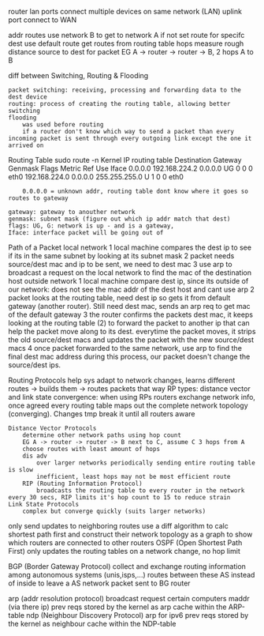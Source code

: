 router
    lan ports
        connect multiple devices on same network (LAN)
    uplink port
        connect to WAN

addr routes
    use network B to get to network A
    if not set route for specifc dest use default route
    get routes from routing table
hops
    measure rough distance source to dest for packet
    EG A -> router -> router -> B, 2 hops A to B

diff between Switching, Routing & Flooding

    packet switching: receiving, processing and forwarding data to the dest device
    routing: process of creating the routing table, allowing better switching
    flooding
        was used before routing
        if a router don't know which way to send a packet than every incoming packet is sent through every outgoing link except the one it arrived on

Routing Table
    sudo route -n
        Kernel IP routing table
        Destination     Gateway         Genmask         Flags Metric Ref    Use Iface
        0.0.0.0         192.168.224.2   0.0.0.0         UG    0      0        0 eth0
        192.168.224.0   0.0.0.0         255.255.255.0   U     1      0        0 eth0

        0.0.0.0 = unknown addr, routing table dont know where it goes so routes to gateway

    gateway: gateway to anouther network
    genmask: subnet mask (figure out which ip addr match that dest)
    flags: UG, G: network is up - and is a gateway,
    Iface: interface packet will be going out of

Path of a Packet
    local network
        1 local machine compares the dest ip to see if its in the same subnet by looking at its subnet mask
        2 packet needs source/dest mac and ip to be sent, we need to dest mac
        3 use arp to broadcast a request on the local network to find the mac of the destination host
    outside network
        1 local machine compare dest ip, since its outside of our network: does not see the mac addr of the dest host and cant use arp
        2 packet looks at the routing table, need dest ip so gets it from default gateway (another router). Still need dest mac, sends an arp req to get mac of the default gateway
        3 the router confirms the packets dest mac, it keeps looking at the routing table (2) to forward the packet to another ip that can help the packet move along to its dest. everytime the packet moves, it strips the old source/dest macs and updates the packet with the new source/dest macs
        4 once packet forwarded to the same network, use arp to find the final dest mac address
        during this process, our packet doesn't change the source/dest ips.

Routing Protocols
    help sys adapt to network changes, learns different routes -> builds them -> routes packets that way
    RP types: distance vector and link state
    convergence: when using RPs routers exchange network info, once agreed every routing table maps out the complete network topology (converging). Changes tmp break it until all routers aware

    Distance Vector Protocols
        determine other network paths using hop count
        EG A -> router -> router -> B next to C, assume C 3 hops from A
        choose routes with least amount of hops
        dis adv
            over larger networks periodically sending entire routing table is slow
            inefficient, least hops may not be most efficient route
        RIP (Routing Information Protocol)
            broadcasts the routing table to every router in the network every 30 secs, RIP limits it's hop count to 15 to reduce strain
    Link State Protocols
        complex but converge quickly (suits larger networks)
only send updates to neighboring routes
use a diff algorithm to calc shortest path first and construct their network topology as a graph to show which routers are connected to other routers
        OSPF (Open Shortest Path First)
            only updates the routing tables on a network change, no hop limit

BGP (Border Gateway Protocol)
    collect and exchange routing information among autonomous systems (unis,isps,...)
    routes between these AS instead of inside
    to leave a AS network packet sent to BG router


arp (addr resolution protocol)
    broadcast request certain computers maddr (via there ip)
    prev reqs stored by the kernel as arp cache within the ARP-table
ndp (Neighbour Discovery Protocol)
    arp for ipv6
    prev reqs stored by the kernel as neighbour cache within the NDP-table
